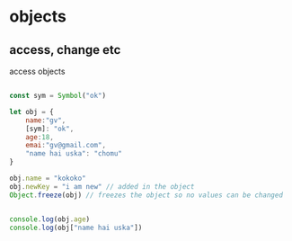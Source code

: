 # objects 

## access, change etc
access objects

```js

const sym = Symbol("ok")

let obj = {
    name:"gv",
    [sym]: "ok",
    age:18,
    emai:"gv@gmail.com",
    "name hai uska": "chomu"
}

obj.name = "kokoko"
obj.newKey = "i am new" // added in the object
Object.freeze(obj) // freezes the object so no values can be changed 


console.log(obj.age)
console.log(obj["name hai uska"])
```


